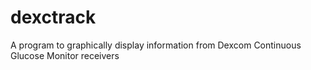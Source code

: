 # dexctrack
A program to graphically display information from Dexcom Continuous Glucose Monitor receivers
